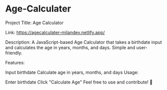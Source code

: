 # Age-Calculater
Project Title: Age Calculator

Link: https://agecalculater-milandev.netlify.app/

Description:
A JavaScript-based Age Calculator that takes a birthdate input and calculates the age in years, months, and days. Simple and user-friendly.

Features:

Input birthdate
Calculate age in years, months, and days
Usage:

Enter birthdate
Click "Calculate Age"
Feel free to use and contribute! 🎉 
